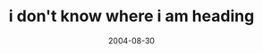 ---
layout: base.njk
title : 'i don&#39;t know where i am heading' 
view_title : 'i don&#39;t know where i am heading' 
year : '2004' 
date : '2004-08-30' 
img_file : '/drawing/idontknowwhereiamheading.png' 
html_file : 'idontknowwhereiamheading' 
next_html : 'ifyouweremeandiwereyou.html' 
year_order : '159' 
permalink : "title/{{html_file}}.html"
---